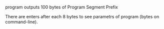 program outputs 100 bytes of Program Segment Prefix

There are enters after each 8 bytes to see parametrs of program (bytes on command-line).
